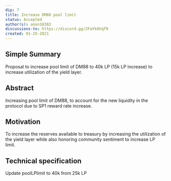 ```yaml
---
dip: 7
title: Increase DM88 pool limit
status: Accepted
author(s): anon18382
discussions-to: https://discord.gg/2FaYk8VqT9
created: 01-25-2021
---
```

## Simple Summary
Proposal to increase pool limit of DM88 to 40k LP (15k LP increase) to increase utilization of the yield layer.

## Abstract
Increasing pool limit of DM88, to account for the new liquidity in the protocol due to SP1 reward rate increase. 

## Motivation
To increase the reserves available to treasury by increasing the utilization of the yield layer while also honoring community sentiment to increase LP limit.

## Technical specification
Update poolLPlimit to 40k from 25k LP
